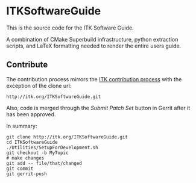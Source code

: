 ITKSoftwareGuide
================

This is the source code for the ITK Software Guide.

A combination of CMake Superbuild infrastructure, python extraction scripts,
and LaTeX formatting needed to render the entire users guide.

Contribute
----------

The contribution process mirrors the [ITK contribution
process](http://itk.org/Wiki/ITK/Git/Develop) with the exception of the clone
url:

    http://itk.org/ITKSoftwareGuide.git

Also, code is merged through the *Submit Patch Set* button in Gerrit after it
has been approved.

In summary:

    git clone http://itk.org/ITKSoftwareGuide.git
    cd ITKSoftwareGuide
    ./Utilities/SetupForDevelopment.sh
    git checkout -b MyTopic
    # make changes
    git add -- file/that/changed
    git commit
    git gerrit-push
